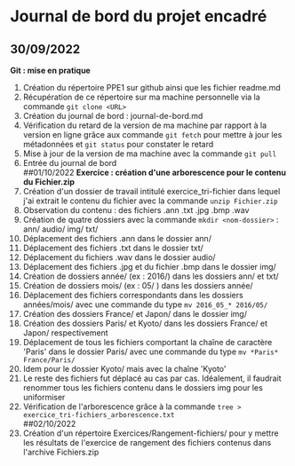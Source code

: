 # Journal de bord du projet encadré
## 30/09/2022
**Git : mise en pratique** 
1. Création du répertoire PPE1 sur github ainsi que les fichier readme.md  
2. Récupération de ce répertoire sur ma machine personnelle via la commande `git clone <URL>`  
3. Création du journal de bord : journal-de-bord.md  
4. Vérification du retard de la version de ma machine par rapport à la version en ligne grâce aux commande `git fetch` pour mettre à jour les métadonnées et `git status` pour constater le retard  
5. Mise à jour de la version de ma machine avec la commande `git pull`
6. Entrée du journal de bord  
##01/10/2022
**Exercice : création d'une arborescence pour le contenu du Fichier.zip**  
1. Création d'un dossier de travail intitulé exercice_tri-fichier dans lequel j'ai extrait le contenu du fichier avec la commande  `unzip Fichier.zip`  
2. Observation du contenu : des fichiers .ann .txt .jpg .bmp .wav  
3. Création de quatre dossiers avec la commande `mkdir <nom-dossier>` : ann/ audio/ img/ txt/  
4. Déplacement des fichiers .ann dans le dossier ann/  
5. Déplacement des fichiers .txt dans le dossier txt/  
6. Déplacement du fichiers .wav dans le dossier audio/  
7. Déplacement des fichiers .jpg et du fichier .bmp dans le dossier img/  
8. Création de dossiers année/ (ex : 2016/) dans les dossiers ann/ et txt/  
9. Création de dossiers mois/ (ex : 05/ ) dans les dossiers année/  
10. Déplacement des fichiers correspondants dans les dossiers années/mois/ avec une commande du type `mv 2016_05_* 2016/05/`  
11. Création des dossiers France/ et Japon/ dans le dossier img/  
12. Création des dossiers Paris/ et Kyoto/ dans les dossiers France/ et Japon/ respectivement  
13. Déplacement de tous les fichiers comportant la chaîne de caractère 'Paris' dans le dossier Paris/ avec une commande du type `mv *Paris* France/Paris/`  
14. Idem pour le dossier Kyoto/ mais avec la chaîne 'Kyoto'
15. Le reste des fichiers fut déplacé au cas par cas. Idéalement, il faudrait renommer tous les fichiers contenu dans le dossiers img pour les uniformiser  
16. Vérification de l'arborescence grâce à la commande `tree > exercice_tri-fichiers_arborescence.txt`  
##02/10/2022  
1. Création d'un répertoire Exercices/Rangement-fichiers/ pour y mettre les résultats de l'exercice de rangement des fichiers contenus dans l'archive Fichiers.zip
